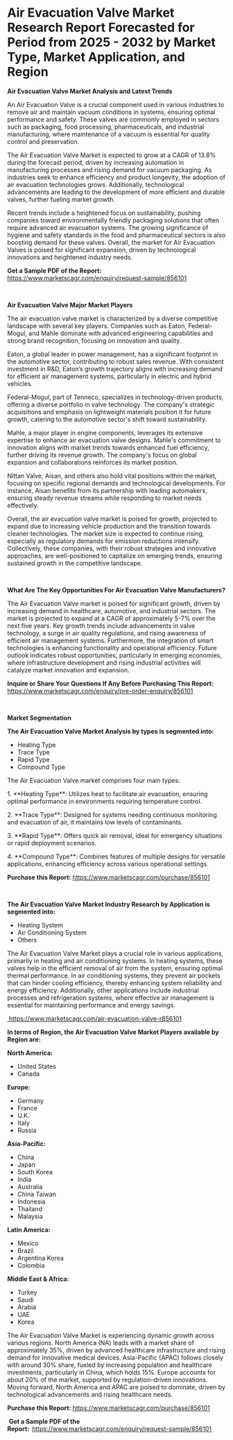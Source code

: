 <p><h1>Air Evacuation Valve Market Research Report Forecasted for Period from 2025 -  2032 by Market Type, Market Application, and Region</h1></p><p><strong>Air Evacuation Valve Market Analysis and Latest Trends</strong></p>
<p><p>An Air Evacuation Valve is a crucial component used in various industries to remove air and maintain vacuum conditions in systems, ensuring optimal performance and safety. These valves are commonly employed in sectors such as packaging, food processing, pharmaceuticals, and industrial manufacturing, where maintenance of a vacuum is essential for quality control and preservation.</p><p>The Air Evacuation Valve Market is expected to grow at a CAGR of 13.8% during the forecast period, driven by increasing automation in manufacturing processes and rising demand for vacuum packaging. As industries seek to enhance efficiency and product longevity, the adoption of air evacuation technologies grows. Additionally, technological advancements are leading to the development of more efficient and durable valves, further fueling market growth.</p><p>Recent trends include a heightened focus on sustainability, pushing companies toward environmentally friendly packaging solutions that often require advanced air evacuation systems. The growing significance of hygiene and safety standards in the food and pharmaceutical sectors is also boosting demand for these valves. Overall, the market for Air Evacuation Valves is poised for significant expansion, driven by technological innovations and heightened industry needs.</p></p>
<p><strong>Get a Sample PDF of the Report:&nbsp;</strong> <a href="https://www.marketscagr.com/enquiry/request-sample/856101?utm_campaign=3585&utm_medium=2&utm_source=Github&utm_content=ia&utm_term=16042025&utm_id=air-evacuation-valve">https://www.marketscagr.com/enquiry/request-sample/856101</a></p>
<p>&nbsp;</p>
<p><strong>Air Evacuation Valve Major Market Players</strong></p>
<p><p>The air evacuation valve market is characterized by a diverse competitive landscape with several key players. Companies such as Eaton, Federal-Mogul, and Mahle dominate with advanced engineering capabilities and strong brand recognition, focusing on innovation and quality.</p><p>Eaton, a global leader in power management, has a significant footprint in the automotive sector, contributing to robust sales revenue. With consistent investment in R&D, Eaton’s growth trajectory aligns with increasing demand for efficient air management systems, particularly in electric and hybrid vehicles.</p><p>Federal-Mogul, part of Tenneco, specializes in technology-driven products, offering a diverse portfolio in valve technology. The company's strategic acquisitions and emphasis on lightweight materials position it for future growth, catering to the automotive sector's shift toward sustainability.</p><p>Mahle, a major player in engine components, leverages its extensive expertise to enhance air evacuation valve designs. Mahle's commitment to innovation aligns with market trends towards enhanced fuel efficiency, further driving its revenue growth. The company's focus on global expansion and collaborations reinforces its market position.</p><p>Nittan Valve, Aisan, and others also hold vital positions within the market, focusing on specific regional demands and technological developments. For instance, Aisan benefits from its partnership with leading automakers, ensuring steady revenue streams while responding to market needs effectively.</p><p>Overall, the air evacuation valve market is poised for growth, projected to expand due to increasing vehicle production and the transition towards cleaner technologies. The market size is expected to continue rising, especially as regulatory demands for emission reductions intensify. Collectively, these companies, with their robust strategies and innovative approaches, are well-positioned to capitalize on emerging trends, ensuring sustained growth in the competitive landscape.</p></p>
<p>&nbsp;</p>
<p><strong>What Are The Key Opportunities For Air Evacuation Valve Manufacturers?</strong></p>
<p><p>The Air Evacuation Valve market is poised for significant growth, driven by increasing demand in healthcare, automotive, and industrial sectors. The market is projected to expand at a CAGR of approximately 5-7% over the next five years. Key growth trends include advancements in valve technology, a surge in air quality regulations, and rising awareness of efficient air management systems. Furthermore, the integration of smart technologies is enhancing functionality and operational efficiency. Future outlook indicates robust opportunities, particularly in emerging economies, where infrastructure development and rising industrial activities will catalyze market innovation and expansion.</p></p>
<p><strong>Inquire or Share Your Questions If Any Before Purchasing This Report:</strong> <a href="https://www.marketscagr.com/enquiry/pre-order-enquiry/856101?utm_campaign=3585&utm_medium=2&utm_source=Github&utm_content=ia&utm_term=16042025&utm_id=air-evacuation-valve">https://www.marketscagr.com/enquiry/pre-order-enquiry/856101</a></p>
<p>&nbsp;</p>
<p><strong>Market Segmentation</strong></p>
<p><strong>The Air Evacuation Valve Market Analysis by types is segmented into:</strong></p>
<p><ul><li>Heating Type</li><li>Trace Type</li><li>Rapid Type</li><li>Compound Type</li></ul></p>
<p><p>The Air Evacuation Valve market comprises four main types: </p><p>1. **Heating Type**: Utilizes heat to facilitate air evacuation, ensuring optimal performance in environments requiring temperature control.</p><p>2. **Trace Type**: Designed for systems needing continuous monitoring and evacuation of air, it maintains low levels of contaminants.</p><p>3. **Rapid Type**: Offers quick air removal, ideal for emergency situations or rapid deployment scenarios.</p><p>4. **Compound Type**: Combines features of multiple designs for versatile applications, enhancing efficiency across various operational settings.</p></p>
<p><strong>Purchase this Report:&nbsp;</strong><a href="https://www.marketscagr.com/purchase/856101?utm_campaign=3585&utm_medium=2&utm_source=Github&utm_content=ia&utm_term=16042025&utm_id=air-evacuation-valve">https://www.marketscagr.com/purchase/856101</a></p>
<p>&nbsp;</p>
<p><strong>The Air Evacuation Valve Market Industry Research by Application is segmented into:</strong></p>
<p><ul><li>Heating System</li><li>Air Conditioning System</li><li>Others</li></ul></p>
<p><p>The Air Evacuation Valve Market plays a crucial role in various applications, primarily in heating and air conditioning systems. In heating systems, these valves help in the efficient removal of air from the system, ensuring optimal thermal performance. In air conditioning systems, they prevent air pockets that can hinder cooling efficiency, thereby enhancing system reliability and energy efficiency. Additionally, other applications include industrial processes and refrigeration systems, where effective air management is essential for maintaining performance and energy savings.</p></p>
<p><a href="https://www.marketscagr.com/air-evacuation-valve-r856101?utm_campaign=3585&utm_medium=2&utm_source=Github&utm_content=ia&utm_term=16042025&utm_id=air-evacuation-valve">&nbsp;https://www.marketscagr.com/air-evacuation-valve-r856101</a></p>
<p><strong>In terms of Region, the Air Evacuation Valve Market Players available by Region are:</strong></p>
<p>
    <p> <strong> North America: </strong>
        <ul>
            <li>United States</li>
            <li>Canada</li>
        </ul>
        </p> 
    <p> <strong> Europe: </strong>
        <ul>
            <li>Germany</li>
            <li>France</li>
            <li>U.K.</li>
            <li>Italy</li>
            <li>Russia</li>
        </ul>
        </p> 
    <p> <strong> Asia-Pacific: </strong>
        <ul>
            <li>China</li>
            <li>Japan</li>
            <li>South Korea</li>
            <li>India</li>
            <li>Australia</li>
            <li>China Taiwan</li>
            <li>Indonesia</li>
            <li>Thailand</li>
            <li>Malaysia</li>
        </ul>
        </p> 
    <p> <strong> Latin America: </strong>
        <ul>
            <li>Mexico</li>
            <li>Brazil</li>
            <li>Argentina Korea</li>
            <li>Colombia</li>
        </ul>
        </p> 
    <p> <strong> Middle East & Africa: </strong>
        <ul>
            <li>Turkey</li>
            <li>Saudi</li>
            <li>Arabia</li>
            <li>UAE</li>
            <li>Korea</li>
        </ul>
    </p>
    </p>
<p><p>The Air Evacuation Valve Market is experiencing dynamic growth across various regions. North America (NA) leads with a market share of approximately 35%, driven by advanced healthcare infrastructure and rising demand for innovative medical devices. Asia-Pacific (APAC) follows closely with around 30% share, fueled by increasing population and healthcare investments, particularly in China, which holds 15%. Europe accounts for about 20% of the market, supported by regulation-driven innovations. Moving forward, North America and APAC are poised to dominate, driven by technological advancements and rising healthcare needs.</p></p>
<p><strong>Purchase this Report: </strong><a href="https://www.marketscagr.com/purchase/856101?utm_campaign=3585&utm_medium=2&utm_source=Github&utm_content=ia&utm_term=16042025&utm_id=air-evacuation-valve">https://www.marketscagr.com/purchase/856101</a></p>
<p>&nbsp;<strong>Get a Sample PDF of the Report:&nbsp;&nbsp;</strong><a href="https://www.marketscagr.com/enquiry/request-sample/856101?utm_campaign=3585&utm_medium=2&utm_source=Github&utm_content=ia&utm_term=16042025&utm_id=air-evacuation-valve">https://www.marketscagr.com/enquiry/request-sample/856101</a></p>
<p><strong></strong></p>
<p><p></p><p></p><p></p></p>